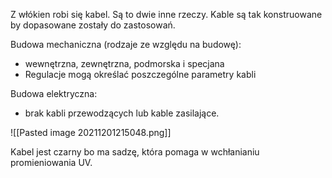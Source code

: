 Z włókien robi się kabel. Są to dwie inne rzeczy. Kable są tak konstruowane by dopasowane zostały do zastosowań.

Budowa mechaniczna (rodzaje ze względu na budowę):
- wewnętrzna, zewnętrzna, podmorska i specjana
- Regulacje mogą określać poszczególne parametry kabli

Budowa elektryczna:
- brak kabli przewodzących lub kable zasilające.

![[Pasted image 20211201215048.png]]

Kabel jest czarny bo ma sadzę, która pomaga w wchłanianiu promieniowania UV.